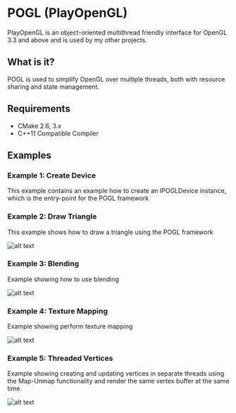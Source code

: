 # POGL (PlayOpenGL) #

PlayOpenGL is an object-oriented multithread friendly interface for OpenGL 3.3 and above and is used by my other projects.

## What is it? ##

POGL is used to simplify OpenGL over multiple threads, both with resource sharing and state management. 

## Requirements ##

* CMake 2.6, 3.x
* C++11 Compatible Compiler

## Examples ##

### Example 1: Create Device ###

This example contains an example how to create an IPOGLDevice instance, which is the entry-point for the POGL framework

### Example 2: Draw Triangle ###

This example shows how to draw a triangle using the POGL framework

![alt text](https://raw.githubusercontent.com/perandersson/POGL/master/example2_drawtriangle/screenshot.png "Example 2")

### Example 3: Blending ###

Example showing how to use blending

![alt text](https://raw.githubusercontent.com/perandersson/POGL/master/example3_blending/screenshot.png "Example 3")

### Example 4: Texture Mapping ###

Example showing perform texture mapping

![alt text](https://raw.githubusercontent.com/perandersson/POGL/master/example4_texturing/screenshot.png "Example 4")

### Example 5: Threaded Vertices ###

Example showing creating and updating vertices in separate threads using the Map-Unmap functionality and render the same vertex buffer
at the same time.

![alt text](https://raw.githubusercontent.com/perandersson/POGL/master/example5_threadedvertices/screenshot.png "Example 5")